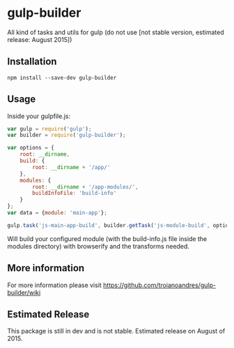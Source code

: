 # gulp-builder
All kind of tasks and utils for gulp (do not use [not stable version, estimated release: August 2015])

## Installation

`npm install --save-dev gulp-builder`

## Usage

Inside your gulpfile.js:

```javascript
var gulp = require('gulp');
var builder = require('gulp-builder');

var options = {
    root: __dirname,
    build: {
        root: __dirname + '/app/'
    },
    modules: {
        root: __dirname + '/app-modules/',
        buildInfoFile: 'build-info'
    }
};
var data = {module: 'main-app'};

gulp.task('js-main-app-build', builder.getTask('js-module-build', options, data));
```

Will build your configured module (with the build-info.js file inside the modules directory) with browserify and the
transforms needed.

## More information

For more information please visit https://github.com/troianoandres/gulp-builder/wiki

## Estimated Release

This package is still in dev and is not stable. Estimated release on August of 2015.